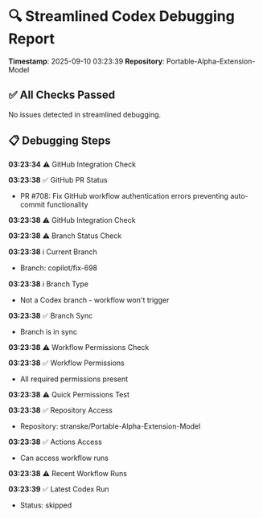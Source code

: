 # 🔍 Streamlined Codex Debugging Report

**Timestamp**: 2025-09-10 03:23:39
**Repository**: Portable-Alpha-Extension-Model

## ✅ All Checks Passed
No issues detected in streamlined debugging.

## 📋 Debugging Steps
**03:23:34** ⚠️ GitHub Integration Check

**03:23:38** ✅ GitHub PR Status
  - PR #708: Fix GitHub workflow authentication errors preventing auto-commit functionality

**03:23:38** ⚠️ GitHub Integration Check

**03:23:38** ⚠️ Branch Status Check

**03:23:38** ℹ️ Current Branch
  - Branch: copilot/fix-698

**03:23:38** ℹ️ Branch Type
  - Not a Codex branch - workflow won't trigger

**03:23:38** ✅ Branch Sync
  - Branch is in sync

**03:23:38** ⚠️ Workflow Permissions Check

**03:23:38** ✅ Workflow Permissions
  - All required permissions present

**03:23:38** ⚠️ Quick Permissions Test

**03:23:38** ✅ Repository Access
  - Repository: stranske/Portable-Alpha-Extension-Model

**03:23:38** ✅ Actions Access
  - Can access workflow runs

**03:23:38** ⚠️ Recent Workflow Runs

**03:23:39** ✅ Latest Codex Run
  - Status: skipped
